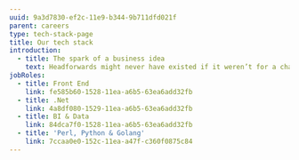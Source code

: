 ```yaml
---
uuid: 9a3d7830-ef2c-11e9-b344-9b711dfd021f
parent: careers
type: tech-stack-page
title: Our tech stack
introduction:
  - title: The spark of a business idea
    text: Headforwards might never have existed if it weren’t for a chance conversation at a barbecue. Agile practitioner Toby Parkins was talking with a product owner from a global corporation when the discussion turned to the difficulty of getting really good outsource developers.
jobRoles:
  - title: Front End
    link: fe585b60-1528-11ea-a6b5-63ea6add32fb
  - title: .Net
    link: 4a8df080-1529-11ea-a6b5-63ea6add32fb
  - title: BI & Data
    link: 84dca7f0-1528-11ea-a6b5-63ea6add32fb
  - title: 'Perl, Python & Golang'
    link: 7ccaa0e0-152c-11ea-a47f-c360f0875c84
---
```


